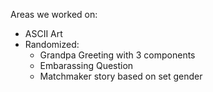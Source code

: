 Areas we worked on:
  - ASCII Art
  - Randomized:
    - Grandpa Greeting with 3 components
    - Embarassing Question
    - Matchmaker story based on set gender

